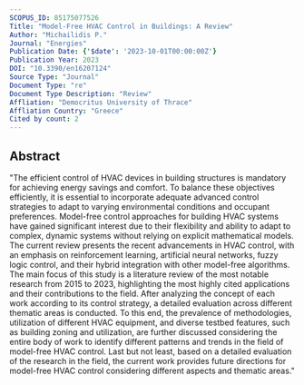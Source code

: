 ```yaml
---
SCOPUS_ID: 85175077526
Title: "Model-Free HVAC Control in Buildings: A Review"
Author: "Michailidis P."
Journal: "Energies"
Publication Date: {'$date': '2023-10-01T00:00:00Z'}
Publication Year: 2023
DOI: "10.3390/en16207124"
Source Type: "Journal"
Document Type: "re"
Document Type Description: "Review"
Affliation: "Democritus University of Thrace"
Affliation Country: "Greece"
Cited by count: 2
---
```


## Abstract
"The efficient control of HVAC devices in building structures is mandatory for achieving energy savings and comfort. To balance these objectives efficiently, it is essential to incorporate adequate advanced control strategies to adapt to varying environmental conditions and occupant preferences. Model-free control approaches for building HVAC systems have gained significant interest due to their flexibility and ability to adapt to complex, dynamic systems without relying on explicit mathematical models. The current review presents the recent advancements in HVAC control, with an emphasis on reinforcement learning, artificial neural networks, fuzzy logic control, and their hybrid integration with other model-free algorithms. The main focus of this study is a literature review of the most notable research from 2015 to 2023, highlighting the most highly cited applications and their contributions to the field. After analyzing the concept of each work according to its control strategy, a detailed evaluation across different thematic areas is conducted. To this end, the prevalence of methodologies, utilization of different HVAC equipment, and diverse testbed features, such as building zoning and utilization, are further discussed considering the entire body of work to identify different patterns and trends in the field of model-free HVAC control. Last but not least, based on a detailed evaluation of the research in the field, the current work provides future directions for model-free HVAC control considering different aspects and thematic areas."
